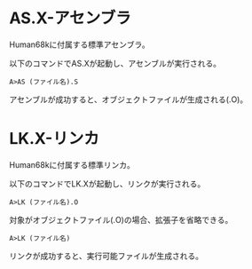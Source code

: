 # AS.X-アセンブラ

Human68kに付属する標準アセンブラ。

以下のコマンドでAS.Xが起動し、アセンブルが実行される。

    A>AS (ファイル名).S

アセンブルが成功すると、オブジェクトファイルが生成される(.O)。

# LK.X-リンカ

Human68kに付属する標準リンカ。

以下のコマンドでLK.Xが起動し、リンクが実行される。

    A>LK (ファイル名).O

対象がオブジェクトファイル(.O)の場合、拡張子を省略できる。

    A>LK (ファイル名)

リンクが成功すると、実行可能ファイルが生成される。

